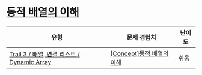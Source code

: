 # [동적 배열의 이해](https://en.codetree.ai/trails/complete/curated-cards/intro-dynamic-array-concept)

|유형|문제 경험치|난이도|
|---|---|---|
|[Trail 3 / 배열, 연결 리스트 / Dynamic Array](https://www.codetree.ai/trail-info/novice-high/)|[[Concept]동적 배열의 이해](https://www.codetree.ai/trails/complete/curated-cards/intro-dynamic-array-concept/)|쉬움|

